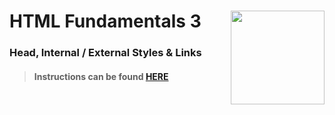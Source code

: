 # HTML Fundamentals 3 <img align="right" src="https://github.com/Learning-Fuze/prototypes_C11.16/blob/assets/assets/images/logos/LF_LOGO.png?raw=true" width="150">
### Head, Internal / External Styles & Links

>#### Instructions can be found <a href="http://learning-fuze.github.io/prototypes_C11.16/#/HTML-Fundamentals-3" target="_blank">HERE</a>
